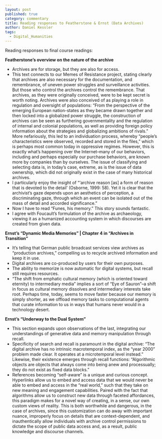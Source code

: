 ```yaml
---
layout: post
published: true
category: commentary
title: Reading responses to Featherstone & Ernst (Data Archives)
author: Daniel Kessler
tags:
  - Digital_Humanities
---
```

Reading responses to final course readings:

**Featherstone’s overview on the nature of the archive**
- Archives are for storage, but they are also for access. 
- This text connects to our Memes of Resistance project, stating clearly that archives are also necessary for the documentation, and remembrance, of uneven power struggles and surveillance activities. But those who control the archives control the remembrance. That archives, as they were originally conceived, were to be kept secret is worth noting. Archives were also conceived of as playing a role in regulation and oversight of populations: “From the perspective of the emerging European nation-states as they became drawn together and then locked into a globalized power struggle, the construction of archives can be seen as furthering governmentality and the regulation of internal and colonial populations, as well as providing foreign policy information about the strategies and globalizing ambitions of rivals.” More nefariously, this led to an individuation process, whereby “people’s characteristics were observed, recorded and stored in the files,” which is perhaps most common today in oppressive regimes. However, this is exactly what’s happening over the Internet–many of our behaviors, including and perhaps especially our purchase behaviors, are known more by companies than by ourselves. The issue of classifying and selecting data is, in today’s case, extreme, as is the issue of data ownership, which did not originally exist in the case of many historical archives. 
- I particularly enjoy the insight of “‘archive reason [as] a form of reason that is devoted to the detail’ (Osborne, 1999: 58). Yet it is clear that the archivist’s gaze depends upon an aesthetics of perception, a discriminating gaze, through which an event can be isolated out of the mass of detail and accorded significance.”
- Now I have to read “Funes, his memory.” This story sounds fantastic. 
- I agree with Foucault’s formulation of the archive as archaeology, viewing it as a humanized accounting system in which discourses are created from given data.

**Ernst’s “Dynamic Media Memories” | Chapter 4 in “Archives in Transition”**
- It’s telling that German public broadcast services view archives as “production archives,” compelling us to recycle archived information and keep it in use. 
- Digital archives are co-produced by users for their own purposes. 
- The ability to memorize is now automatic for digital systems, but recall still requires resources. 
- “The shift from emphatic cultural memory (which is oriented toward eternity) to intermediary media” implies a sort of “Eye of Sauron”–a shift in focus as cultural memory dissolves and intermediary interests take root. Perhaps time, today, seems to move faster because our memory is simply shorter, as we offload memory tasks to computational agents that curate information to us in ways that humans never would in a technology desert.

**Ernst’s “Underway to the Dual System”**
- This section expands upon observations of the last, integrating our understandings of generative data and memory manipulation through recall. 
- Specificity of search and recall is paramount in the digital archive: “The digital archive has no intrinsic macrotemporal index, as the “year 2000” problem made clear. It operates at a microtemporal level instead.” Likewise, their existence emerges through recall functions: “Algorithmic objects are objects that always come into being anew and processually; they do not exist as fixed data blocks.”
- References becoming “self-aware” is a unique and curious concept. Hyperlinks allow us to embed and access data that we would never be able to embed and access in the “real world,” such that they take on new meaning and engagement capabilities. Paired with the fact that algorithms allow us to construct new data through faceted affordances, this paradigm makes for a novel way of creating, in a sense, our own custom views of reality. This is both worthwhile and dangerous, in the case of archives, since this customization can do away with important nuance, improperly focus on details that are context-dependent, and inauthentically allow individuals with archive control permissions to dictate the scope of public data access and, as a result, public knowledge and discourse channels.
